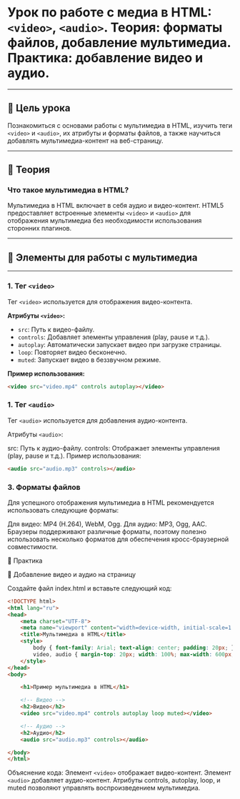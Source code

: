 # Урок по работе с медиа в HTML: `<video>`, `<audio>`. Теория: форматы файлов, добавление мультимедиа. Практика: добавление видео и аудио.

---

## 🎯 Цель урока

Познакомиться с основами работы с мультимедиа в HTML, изучить теги `<video>` и `<audio>`, их атрибуты и форматы файлов, а также научиться добавлять мультимедиа-контент на веб-страницу.

---

## 📜 **Теория**

### Что такое мультимедиа в HTML?

Мультимедиа в HTML включает в себя аудио и видео-контент. HTML5 предоставляет встроенные элементы `<video>` и `<audio>` для отображения мультимедиа без необходимости использования сторонних плагинов.

---

## 🔹 **Элементы для работы с мультимедиа**

---

### **1. Тег `<video>`**

Тег `<video>` используется для отображения видео-контента.

**Атрибуты `<video>`:**

- `src`: Путь к видео-файлу.
- `controls`: Добавляет элементы управления (play, pause и т.д.).
- `autoplay`: Автоматически запускает видео при загрузке страницы.
- `loop`: Повторяет видео бесконечно.
- `muted`: Запускает видео в беззвучном режиме.

**Пример использования:**

```html
<video src="video.mp4" controls autoplay></video>
```

### **1. Тег `<audio>`**
Тег `<audio>` используется для добавления аудио-контента.

Атрибуты `<audio>`:

src: Путь к аудио-файлу.
controls: Отображает элементы управления (play, pause и т.д.).
Пример использования:

```html
<audio src="audio.mp3" controls></audio>
```

### **3. Форматы файлов**
Для успешного отображения мультимедиа в HTML рекомендуется использовать следующие форматы:

Для видео: MP4 (H.264), WebM, Ogg.
Для аудио: MP3, Ogg, AAC.
Браузеры поддерживают различные форматы, поэтому полезно использовать несколько форматов для обеспечения кросс-браузерной совместимости.

📝 Практика

🧩 Добавление видео и аудио на страницу

Создайте файл index.html и вставьте следующий код:

```html
<!DOCTYPE html>
<html lang="ru">
<head>
    <meta charset="UTF-8">
    <meta name="viewport" content="width=device-width, initial-scale=1.0">
    <title>Мультимедиа в HTML</title>
    <style>
        body { font-family: Arial; text-align: center; padding: 20px; }
        video, audio { margin-top: 20px; width: 100%; max-width: 600px; }
    </style>
</head>
<body>

    <h1>Пример мультимедиа в HTML</h1>

    <!-- Видео -->
    <h2>Видео</h2>
    <video src="video.mp4" controls autoplay loop muted></video>

    <!-- Аудио -->
    <h2>Аудио</h2>
    <audio src="audio.mp3" controls></audio>

</body>
</html>
```
Объяснение кода:
Элемент `<video>` отображает видео-контент.
Элемент `<audio>` добавляет аудио-контент.
Атрибуты controls, autoplay, loop, и muted позволяют управлять воспроизведением мультимедиа.
